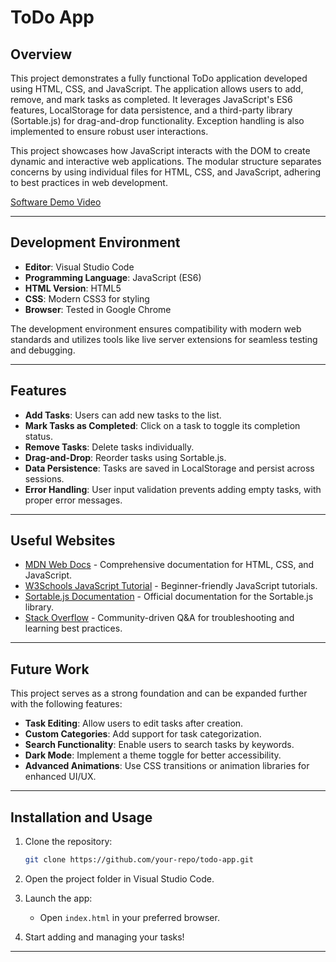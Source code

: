 # ToDo App

## Overview

This project demonstrates a fully functional ToDo application developed using HTML, CSS, and JavaScript. The application allows users to add, remove, and mark tasks as completed. It leverages JavaScript's ES6 features, LocalStorage for data persistence, and a third-party library (Sortable.js) for drag-and-drop functionality. Exception handling is also implemented to ensure robust user interactions.

This project showcases how JavaScript interacts with the DOM to create dynamic and interactive web applications. The modular structure separates concerns by using individual files for HTML, CSS, and JavaScript, adhering to best practices in web development.

[Software Demo Video](http://youtube.link.goes.here)

---

## Development Environment

- **Editor**: Visual Studio Code
- **Programming Language**: JavaScript (ES6)
- **HTML Version**: HTML5
- **CSS**: Modern CSS3 for styling
- **Browser**: Tested in Google Chrome

The development environment ensures compatibility with modern web standards and utilizes tools like live server extensions for seamless testing and debugging.

---

## Features

- **Add Tasks**: Users can add new tasks to the list.
- **Mark Tasks as Completed**: Click on a task to toggle its completion status.
- **Remove Tasks**: Delete tasks individually.
- **Drag-and-Drop**: Reorder tasks using Sortable.js.
- **Data Persistence**: Tasks are saved in LocalStorage and persist across sessions.
- **Error Handling**: User input validation prevents adding empty tasks, with proper error messages.

---

## Useful Websites

- [MDN Web Docs](https://developer.mozilla.org/en-US/) - Comprehensive documentation for HTML, CSS, and JavaScript.
- [W3Schools JavaScript Tutorial](https://www.w3schools.com/js/) - Beginner-friendly JavaScript tutorials.
- [Sortable.js Documentation](https://sortablejs.github.io/Sortable/) - Official documentation for the Sortable.js library.
- [Stack Overflow](https://stackoverflow.com/) - Community-driven Q&A for troubleshooting and learning best practices.

---

## Future Work

This project serves as a strong foundation and can be expanded further with the following features:

- **Task Editing**: Allow users to edit tasks after creation.
- **Custom Categories**: Add support for task categorization.
- **Search Functionality**: Enable users to search tasks by keywords.
- **Dark Mode**: Implement a theme toggle for better accessibility.
- **Advanced Animations**: Use CSS transitions or animation libraries for enhanced UI/UX.

---

## Installation and Usage

1. Clone the repository:
   ```bash
   git clone https://github.com/your-repo/todo-app.git
   ```

2. Open the project folder in Visual Studio Code.

3. Launch the app:
   - Open `index.html` in your preferred browser.

4. Start adding and managing your tasks!

---


